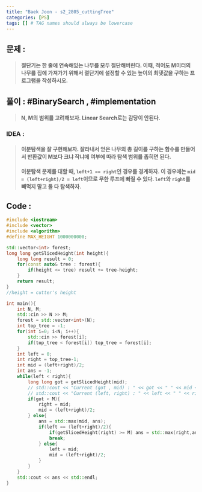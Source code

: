 ```yaml
---
title: "Baek Joon - s2_2805_cuttingTree"
categories: [PS]
tags: [] # TAG names should always be lowercase
---
```

## 문제 : 
> #### 절단기는 한 줄에 연속해있는 나무를 모두 절단해버린다. 이때, 적어도 M미터의 나무를 집에 가져가기 위해서 절단기에 설정할 수 있는 높이의 최댓값을 구하는 프로그램을 작성하시오.

## 풀이 : #BinarySearch , #implementation
> #### N, M의 범위를 고려해보자. Linear Search로는 감당이 안된다.

### IDEA :
> #### 이분탐색을 잘 구현해보자. 잘라내서 얻은 나무의 총 길이를 구하는 함수를 만들어서 반환값이 M보다 크냐 작냐에 여부에 따라 탐색 범위를 좁히면 된다.
> #### 이분탐색 문제를 대할 때, `left+1 == right`인 경우를 경계하자. 이 경우에는 `mid = (left+right)/2 = left`이므로 무한 루프에 빠질 수 있다. `left`와 `right`를 빼먹지 말고 둘 다 탐색하자.

## Code :
```cpp
#include <iostream>
#include <vector>
#include <algorithm>
#define MAX_HEIGHT 1000000000;

std::vector<int> forest;
long long getSlicedHeight(int height){
    long long result = 0;
    for(const auto& tree : forest){
        if(height <= tree) result += tree-height;
    }
    return result;
}
//height = cutter's height

int main(){
    int N, M;
    std::cin >> N >> M;
    forest = std::vector<int>(N);
    int top_tree = -1;
    for(int i=0; i<N; i++){
        std::cin >> forest[i];
        if(top_tree < forest[i]) top_tree = forest[i];
    }
    int left = 0;
    int right = top_tree-1;
    int mid = (left+right)/2;
    int ans = -1;
    while(left < right){
        long long got = getSlicedHeight(mid);
        // std::cout << "Current (got , mid) : " << got << " " << mid << std::endl;
        // std::cout << "Current (left, right) : " << left << " " << right << std::endl;
        if(got < M){
            right = mid;
            mid = (left+right)/2;
        } else{
            ans = std::max(mid, ans);
            if(left == (left+right)/2){
                if(getSlicedHeight(right) >= M) ans = std::max(right,ans);
                break;
            } else{
                left = mid;
                mid = (left+right)/2;
            }
        }
    }
    std::cout << ans << std::endl;
}
```
